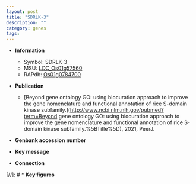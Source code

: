 ```yaml
---
layout: post
title: "SDRLK-3"
description: ""
category: genes
tags: 
---
```


* **Information**  
    + Symbol: SDRLK-3  
    + MSU: [LOC_Os01g57560](http://rice.uga.edu/cgi-bin/ORF_infopage.cgi?orf=LOC_Os01g57560)  
    + RAPdb: [Os01g0784700](https://rapdb.dna.affrc.go.jp/locus/?name=Os01g0784700)  

* **Publication**  
    + [Beyond gene ontology GO: using biocuration approach to improve the gene nomenclature and functional annotation of rice S-domain kinase subfamily.](http://www.ncbi.nlm.nih.gov/pubmed?term=Beyond gene ontology GO: using biocuration approach to improve the gene nomenclature and functional annotation of rice S-domain kinase subfamily.%5BTitle%5D), 2021, PeerJ.

* **Genbank accession number**  

* **Key message**  

* **Connection**  

[//]: # * **Key figures**  


